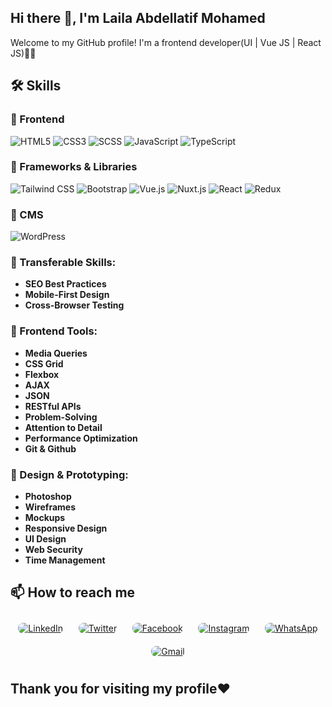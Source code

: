 ## Hi there 👋, I'm Laila Abdellatif Mohamed
Welcome to my GitHub profile! I'm a frontend developer(UI | Vue JS | React JS)👩‍💻

## 🛠️ Skills

### 📌 Frontend
![HTML5](https://img.icons8.com/color/48/000000/html-5.png)
![CSS3](https://img.icons8.com/color/48/000000/css3.png)
![SCSS](https://img.icons8.com/color/48/000000/sass.png)
![JavaScript](https://img.icons8.com/color/48/000000/javascript--v1.png)
![TypeScript](https://img.icons8.com/color/48/000000/typescript.png)

### 📌 Frameworks & Libraries
![Tailwind CSS](https://img.shields.io/badge/Tailwind%20CSS-38BDF8?style=flat&logo=tailwind-css&logoColor=white)
![Bootstrap](https://img.shields.io/badge/Bootstrap-563D7C?style=flat&logo=bootstrap&logoColor=white)
![Vue.js](https://img.shields.io/badge/Vue.js-42B883?style=flat&logo=vue.js&logoColor=white)
![Nuxt.js](https://img.shields.io/badge/Nuxt.js-00DC82?style=flat&logo=nuxt.js&logoColor=white)
![React](https://img.shields.io/badge/React-61DAFB?style=flat&logo=react&logoColor=white)
![Redux](https://img.shields.io/badge/Redux-764ABC?style=flat&logo=redux&logoColor=white)

### 📌 CMS
![WordPress](https://img.icons8.com/color/48/000000/wordpress.png)

### 📌 Transferable Skills:
- **SEO Best Practices**
- **Mobile-First Design**
- **Cross-Browser Testing**

### 📌 Frontend Tools:
- **Media Queries**
- **CSS Grid**
- **Flexbox**
- **AJAX**
- **JSON**
- **RESTful APIs**
- **Problem-Solving**
- **Attention to Detail**
- **Performance Optimization**
- **Git & Github**

### 📌 Design & Prototyping:
- **Photoshop**
- **Wireframes**
- **Mockups**
- **Responsive Design**
- **UI Design**
- **Web Security**
- **Time Management**


## 📫 How to reach me

<div style="display: flex; justify-content: space-around; align-items: center; flex-wrap: wrap;">
  <a href="https://www.linkedin.com/in/laila-a-mohamed/" target="_blank">
    <img src="https://img.icons8.com/color/48/000000/linkedin.png" alt="LinkedIn" style="margin: 10px; border-radius: 8px;">
  </a>
  <a href="https://x.com/LailaMo90" target="_blank">
    <img src="https://img.icons8.com/color/48/000000/twitter--v1.png" alt="Twitter" style="margin: 10px; border-radius: 8px;">
  </a>
  <a href="https://web.facebook.com/profile.php?id=100028147566924&_rdc=1&_rdr" target="_blank">
    <img src="https://img.icons8.com/color/48/000000/facebook.png" alt="Facebook" style="margin: 10px; border-radius: 8px;">
  </a>
  <a href="https://www.instagram.com/codeswithlaila/" target="_blank">
    <img src="https://img.icons8.com/color/48/000000/instagram-new--v1.png" alt="Instagram" style="margin: 10px; border-radius: 8px;">
  </a>
  <a href="https://wa.me/201010579244" target="_blank">
    <img src="https://img.icons8.com/color/48/000000/whatsapp.png" alt="WhatsApp" style="margin: 10px; border-radius: 8px;">
  </a>
  <a href="mailto:lailamohammed2023@gmail.com" target="_blank">
    <img src="https://img.icons8.com/color/48/000000/gmail-new.png" alt="Gmail" style="margin: 10px; border-radius: 8px;">
  </a>
</div>


## Thank you for visiting my profile❤️
